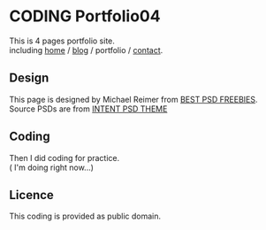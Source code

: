 # CODING Portfolio04

This is 4 pages portfolio site.  
including [home](http://aurized-studio.jp/portfolio/Intent/) / [blog](http://aurized-studio.jp/portfolio/Intent/blog.html) / portfolio / [contact](http://aurized-studio.jp/portfolio/Intent/contact.html).

## Design

This page is designed by Michael Reimer from [BEST PSD FREEBIES](http://www.bestpsdfreebies.com/).  
Source PSDs are from [INTENT PSD THEME](http://www.bestpsdfreebies.com/freebie/pay-with-a-tweet-friday-intent-psd-theme/)

## Coding

Then I did coding for practice.  
 ( I'm doing right now...)

## Licence

This coding is provided as public domain.
